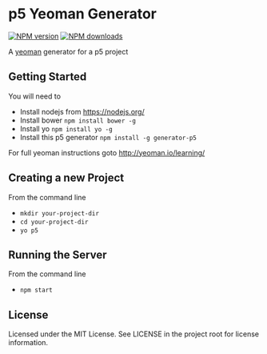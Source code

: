 # p5 Yeoman Generator

[![NPM version](https://img.shields.io/npm/v/generator-p5.svg)](https://www.npmjs.org/package/generator-p5)
[![NPM downloads](https://img.shields.io/npm/dm/generator-p5.svg)](https://npmjs.org/package/generator-p5 "View this project on NPM")

A [yeoman](http://yeoman.io) generator for a p5 project

## Getting Started

You will need to

- Install nodejs from https://nodejs.org/
- Install bower `npm install bower -g`
- Install yo `npm install yo -g`
- Install this p5 generator `npm install -g generator-p5`

For full yeoman instructions goto http://yeoman.io/learning/

## Creating a new Project

From the command line

- `mkdir your-project-dir`
- `cd your-project-dir`
- `yo p5`

## Running the Server

From the command line

- `npm start`

## License

Licensed under the MIT License. See LICENSE in the project root for license information.